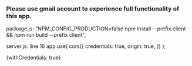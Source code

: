 ### Please use gmail account to experience full functionality of this app.





package.js:
"NPM_CONFIG_PRODUCTION=false npm install --prefix client && npm run build --prefix client",


server.js:
line 16
app.use(
    cors({
      credentials: true,
      origin: true,
    })
  );


  {withCredentials: true}